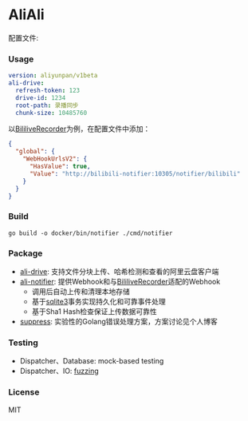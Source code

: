 
# AliAli

配置文件:

### Usage

```yaml
version: aliyunpan/v1beta
ali-drive:
  refresh-token: 123
  drive-id: 1234
  root-path: 录播同步
  chunk-size: 10485760
```

以[BililiveRecorder][BililiveRecorder]为例，在配置文件中添加：

```json
{
  "global": {
    "WebHookUrlsV2": {
      "HasValue": true,
      "Value": "http://bilibili-notifier:10305/notifier/bilibili"
    }
  }
}
```

### Build

```shell
go build -o docker/bin/notifier ./cmd/notifier
```

### Package

+ [ali-drive](./pkg/ali-drive): 支持文件分块上传、哈希检测和查看的阿里云盘客户端
+ [ali-notifier](./pkg/ali-notifier): 提供Webhook和与[BililiveRecorder][BililiveRecorder]适配的Webhook
  + 调用后自动上传和清理本地存储
  + 基于[sqlite3](sqlite3)事务实现持久化和可靠事件处理
  + 基于Sha1 Hash检查保证上传数据可靠性
+ [suppress](./pkg/suppress): 实验性的Golang错误处理方案，方案讨论见个人博客

### Testing

+ Dispatcher、Database: mock-based testing
+ Dispatcher、IO: [fuzzing][gofuzz]

[BililiveRecorder]: https://github.com/Bililive/BililiveRecorder
[sqlite3]: https://github.com/mattn/go-sqlite3
[gofuzz]: https://go.dev/blog/fuzz-beta

### License

MIT
